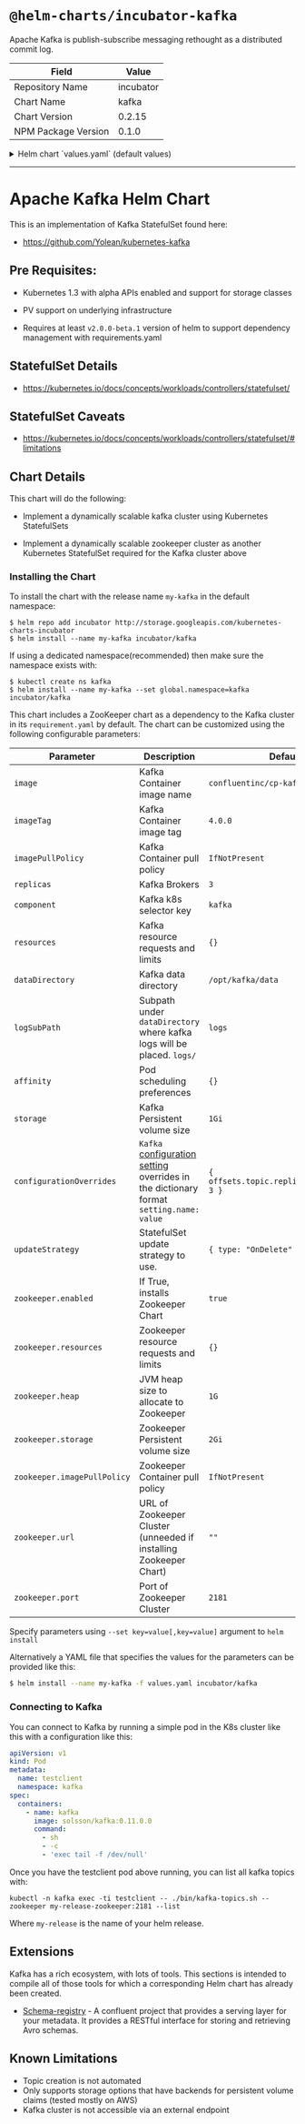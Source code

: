 # `@helm-charts/incubator-kafka`

Apache Kafka is publish-subscribe messaging rethought as a distributed commit log.

| Field               | Value     |
| ------------------- | --------- |
| Repository Name     | incubator |
| Chart Name          | kafka     |
| Chart Version       | 0.2.15    |
| NPM Package Version | 0.1.0     |

<details>

<summary>Helm chart `values.yaml` (default values)</summary>

```yaml
# ------------------------------------------------------------------------------
# Kafka:
# ------------------------------------------------------------------------------

## The StatefulSet installs 3 pods by default
replicas: 3

## The kafka image repository
image: 'confluentinc/cp-kafka'

## The kafka image tag
imageTag: '4.0.0'

## Specify a imagePullPolicy
## ref: http://kubernetes.io/docs/user-guide/images/#pre-pulling-images
imagePullPolicy: 'IfNotPresent'

## Configure resource requests and limits
## ref: http://kubernetes.io/docs/user-guide/compute-resources/
resources:
  {}
  # limits:
  #   cpu: 200m
  #   memory: 1536Mi
  # requests:
  #   cpu: 100m
  #   memory: 1024Mi
  #
## The size of the persistentVolume to allocate to each Kafka Pod in the StatefulSet. For
## production servers this number should likely be much larger.
storage: '1Gi'

## The StatefulSet Update Strategy which Kafka will use when changes are applied.
## ref: https://kubernetes.io/docs/concepts/workloads/controllers/statefulset/#update-strategies
updateStrategy:
  type: 'OnDelete'

## The name of the storage class which the cluster should use.
# storageClass: default

## The location within the Kafka container where the PV will mount its storage and Kafka will store
## its logs
dataDirectory: '/opt/kafka/data'

## The subpath within the Kafka container's PV where logs will be stored
## This is combined with `dataDirectory` above, to create, by default: /opt/kafka/data/logs
logSubPath: 'logs'

## Pod scheduling preferences.
## ref: https://kubernetes.io/docs/concepts/configuration/assign-pod-node/#affinity-and-anti-affinity
##
affinity: {}

## Node labels for pod assignment
## ref: https://kubernetes.io/docs/concepts/configuration/assign-pod-node/#nodeselector
nodeSelector: {}

## Configuration Overrides. Specify any Kafka settings you would like set on the StatefulSet
## here in map format, as defined in the official docs.
## ref: https://kafka.apache.org/documentation/#brokerconfigs
##
configurationOverrides:
  'offsets.topic.replication.factor': 3

# ------------------------------------------------------------------------------
# Zookeeper:
# ------------------------------------------------------------------------------

zookeeper:
  ## If true, install the Zookeeper chart alongside Kafka
  ## ref: https://github.com/kubernetes/charts/tree/master/incubator/zookeeper
  enabled: true

  ## Configure Zookeeper resource requests and limits
  ## ref: http://kubernetes.io/docs/user-guide/compute-resources/
  resources: {}

  ## The JVM heap size to allocate to Zookeeper
  heap: '1G'

  ## The amount of PV storage allocated to each Zookeeper pod in the statefulset
  storage: '2Gi'

  ## Specify a Zookeeper imagePullPolicy
  ## ref: http://kubernetes.io/docs/user-guide/images/#pre-pulling-images
  imagePullPolicy: 'IfNotPresent'

  ## If the Zookeeper Chart is disabled a URL and port are required to connect
  url: ''
  port: 2181
```

</details>

---

# Apache Kafka Helm Chart

This is an implementation of Kafka StatefulSet found here:

- https://github.com/Yolean/kubernetes-kafka

## Pre Requisites:

- Kubernetes 1.3 with alpha APIs enabled and support for storage classes

- PV support on underlying infrastructure

- Requires at least `v2.0.0-beta.1` version of helm to support
  dependency management with requirements.yaml

## StatefulSet Details

- https://kubernetes.io/docs/concepts/workloads/controllers/statefulset/

## StatefulSet Caveats

- https://kubernetes.io/docs/concepts/workloads/controllers/statefulset/#limitations

## Chart Details

This chart will do the following:

- Implement a dynamically scalable kafka cluster using Kubernetes StatefulSets

- Implement a dynamically scalable zookeeper cluster as another Kubernetes StatefulSet required for the Kafka cluster above

### Installing the Chart

To install the chart with the release name `my-kafka` in the default
namespace:

```
$ helm repo add incubator http://storage.googleapis.com/kubernetes-charts-incubator
$ helm install --name my-kafka incubator/kafka
```

If using a dedicated namespace(recommended) then make sure the namespace
exists with:

```
$ kubectl create ns kafka
$ helm install --name my-kafka --set global.namespace=kafka incubator/kafka
```

This chart includes a ZooKeeper chart as a dependency to the Kafka
cluster in its `requirement.yaml` by default. The chart can be customized using the
following configurable parameters:

| Parameter                   | Description                                                                                                                                     | Default                                   |
| --------------------------- | ----------------------------------------------------------------------------------------------------------------------------------------------- | ----------------------------------------- |
| `image`                     | Kafka Container image name                                                                                                                      | `confluentinc/cp-kafka`                   |
| `imageTag`                  | Kafka Container image tag                                                                                                                       | `4.0.0`                                   |
| `imagePullPolicy`           | Kafka Container pull policy                                                                                                                     | `IfNotPresent`                            |
| `replicas`                  | Kafka Brokers                                                                                                                                   | `3`                                       |
| `component`                 | Kafka k8s selector key                                                                                                                          | `kafka`                                   |
| `resources`                 | Kafka resource requests and limits                                                                                                              | `{}`                                      |
| `dataDirectory`             | Kafka data directory                                                                                                                            | `/opt/kafka/data`                         |
| `logSubPath`                | Subpath under `dataDirectory` where kafka logs will be placed. `logs/`                                                                          | `logs`                                    |
| `affinity`                  | Pod scheduling preferences                                                                                                                      | `{}`                                      |
| `storage`                   | Kafka Persistent volume size                                                                                                                    | `1Gi`                                     |
| `configurationOverrides`    | `Kafka` [configuration setting](https://kafka.apache.org/documentation/#brokerconfigs) overrides in the dictionary format `setting.name: value` | `{ offsets.topic.replication.factor: 3 }` |
| `updateStrategy`            | StatefulSet update strategy to use.                                                                                                             | `{ type: "OnDelete" }`                    |
| `zookeeper.enabled`         | If True, installs Zookeeper Chart                                                                                                               | `true`                                    |
| `zookeeper.resources`       | Zookeeper resource requests and limits                                                                                                          | `{}`                                      |
| `zookeeper.heap`            | JVM heap size to allocate to Zookeeper                                                                                                          | `1G`                                      |
| `zookeeper.storage`         | Zookeeper Persistent volume size                                                                                                                | `2Gi`                                     |
| `zookeeper.imagePullPolicy` | Zookeeper Container pull policy                                                                                                                 | `IfNotPresent`                            |
| `zookeeper.url`             | URL of Zookeeper Cluster (unneeded if installing Zookeeper Chart)                                                                               | `""`                                      |
| `zookeeper.port`            | Port of Zookeeper Cluster                                                                                                                       | `2181`                                    |

Specify parameters using `--set key=value[,key=value]` argument to `helm install`

Alternatively a YAML file that specifies the values for the parameters can be provided like this:

```bash
$ helm install --name my-kafka -f values.yaml incubator/kafka
```

### Connecting to Kafka

You can connect to Kafka by running a simple pod in the K8s cluster like this with a configuration like this:

```yaml
apiVersion: v1
kind: Pod
metadata:
  name: testclient
  namespace: kafka
spec:
  containers:
    - name: kafka
      image: solsson/kafka:0.11.0.0
      command:
        - sh
        - -c
        - 'exec tail -f /dev/null'
```

Once you have the testclient pod above running, you can list all kafka
topics with:

`kubectl -n kafka exec -ti testclient -- ./bin/kafka-topics.sh --zookeeper my-release-zookeeper:2181 --list`

Where `my-release` is the name of your helm release.

## Extensions

Kafka has a rich ecosystem, with lots of tools. This sections is intended to compile all of those tools for which a corresponding Helm chart has already been created.

- [Schema-registry](https://github.com/kubernetes/charts/tree/master/incubator/schema-registry) - A confluent project that provides a serving layer for your metadata. It provides a RESTful interface for storing and retrieving Avro schemas.

## Known Limitations

- Topic creation is not automated
- Only supports storage options that have backends for persistent volume claims (tested mostly on AWS)
- Kafka cluster is not accessible via an external endpoint
